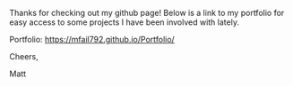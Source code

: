 Thanks for checking out my github page!  Below is a link to my portfolio for easy access to some projects I have been involved with lately.

Portfolio:  https://mfail792.github.io/Portfolio/

Cheers,

Matt
